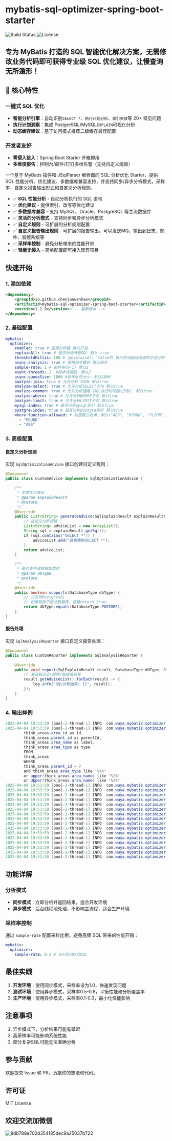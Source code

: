 # mybatis-sql-optimizer-spring-boot-starter

![Build Status](https://img.shields.io/badge/build-passing-brightgreen)
![License](https://img.shields.io/badge/license-apache2.0-blue)

专为 MyBatis 打造的 SQL 智能优化解决方案，无需修改业务代码即可获得专业级 SQL 优化建议，让慢查询无所遁形！
---

## 🌟 核心特性

### 一键式 SQL 优化

- **智能分析引擎**：自动识别`SELECT *`、`执行计划分析`、`索引失效`等 20+ 常见问题
- **执行计划洞察**：集成 PostgreSQL/MySQL`EXPLAIN`可视化分析
- **动态缓存建议**：基于访问模式推荐二级缓存最佳配置

### 开发者友好

- **零侵入接入**：Spring Boot Starter 开箱即用
- **多维度报告**：控制台/邮件/钉钉多维告警（支持自定义阈值）

一个基于 MyBatis 插件和 JSqlParser 解析器的 SQL 分析优化 Starter，提供 SQL 性能分析、优化建议、多数据库兼容支持，并支持同步/异步分析模式，采样率，自定义报告输出形式和自定义分析规则。

- ✅ **SQL 性能分析** - 自动分析执行的 SQL 语句
- ✅ **优化建议** - 提供索引、改写等优化建议
- ✅ **多数据库兼容** - 支持 MySQL、Oracle、PostgreSQL 等主流数据库
- ✅ **灵活的分析模式** - 支持同步和异步分析模式
- ✅ **自定义规则** - 可扩展的分析规则配置
- ✅ **自定义报告输出规则** - 可扩展的报告输出。可以发送MQ，输出到日志、邮件、监控系统等
- ✅ **采样率控制** - 避免分析带来的性能开销
- ✅ **轻量无侵入** - 简单配置即可接入现有项目

## 快速开始

### 1. 添加依赖

```xml
<dependency>
    <groupId>io.github.chenjunwenhao</groupId>
    <artifactId>mybatis-sql-optimizer-spring-boot-starter</artifactId>
    <version>1.2.9</version><!-- 最新版本 -->
</dependency>
```

### 2. 基础配置

```yaml
mybatis:
  optimizer:
    enabled: true # 启用分析器 默认开启
    explainAll: true # 是否分析所有SQL 默认 true
    thresholdMillis: 100 # 当explainAll：false时 执行时间超过阈值的才会分析 默认100ms
    async-analysis: true # 使用异步模式 默认同步
    sample-rate: 1 # 采样率(0-1) 默认1
    async-threads: 2  #异步线程数，默认2
    async-queueSize: 1000 #异步队列大小，默认1000
    analyze-join: true # 允许分析 JOIN 默认true
    analyze-select: true # 允许分析SELECT子句 默认true
    analyze-common: true # 允许分析通用（SQL执行时间超过5秒） 默认true
    analyze-where: true # 允许分析WHERE子句 默认true
    analyze-limit: true # 允许分析LIMIT子句 默认true
    mysql-index: true # 是否分析mysql索引 默认true
    postgre-index: true # 是否分析postgre索引 默认true
    where-function-allowed: # 列函数白名单。默认("ABS", "ROUND", "FLOOR", "CEILING", "COALESCE", "NULLIF")
      - "ROUND"
      - "ABS"
```

### 3. 高级配置
#### 自定义分析规则

实现 `SqlOptimizationAdvice` 接口创建自定义规则：

```java
@Component
public class CustomAdvice implements SqlOptimizationAdvice {

    /**
     * 生成优化建议
     * @param explainResult
     * @return
     */
    @Override
    public List<String> generateAdvice(SqlExplainResult explainResult) {
        // 自定义分析逻辑
        List<String> adviceList = new ArrayList();
        String sql = explainResult.getSql();
        if (sql.contains("SELECT *")) {
            adviceList.add("避免使用SELECT *");
        }
        return adviceList;
    }

    /**
     * 是否支持该数据库类型
     * @param dbType
     * @return
     */
    @Override
    public boolean supports(DatabaseType dbType) {
        // 只支持PostgreSQL
        // 如果规则不区分数据库，直接return true;
        return dbType.equals(DatabaseType.POSTGRE);
    }
}
```

#### 报告处理

实现 `SqlAnalysisReporter` 接口自定义报告处理：

```java
@Component
public class CustomReporter implements SqlAnalysisReporter {
    
    @Override
    public void report(SqlExplainResult result, DatabaseType dbType, String id) {
        // 发送到日志/邮件/监控系统等
        result.getAdviceList().forEach(result -> {
            log.info("SQL分析结果: {}", result);
        });
    }
}
```

###  4. 输出样例
```java
2025-04-04 19:53:59 [pool-2-thread-1] INFO  com.wuya.mybatis.optimizer.report.DefaultAnalysisReporter -===== SQL分析报告 [MySQL:com.faq.mapper.DictDao.getCity] =====
2025-04-04 19:53:59 [pool-2-thread-1] INFO  com.wuya.mybatis.optimizer.report.DefaultAnalysisReporter -SQL: SELECT
        think_areas.area_id as id,
        think_areas.parent_id as parentId,
        think_areas.area_name as label,
        think_areas.area_type as type
        FROM
        think_areas
        WHERE
        think_areas.parent_id = ?
        and think_areas.area_type like '%1%'
        or upper(think_areas.area_name) like '%2%'
        or Upper(think_areas.area_name) like '%2%'
2025-04-04 19:53:59 [pool-2-thread-1] INFO  com.wuya.mybatis.optimizer.report.DefaultAnalysisReporter -执行时间: 625ms
2025-04-04 19:53:59 [pool-2-thread-1] INFO  com.wuya.mybatis.optimizer.report.DefaultAnalysisReporter -执行计划:
2025-04-04 19:53:59 [pool-2-thread-1] INFO  com.wuya.mybatis.optimizer.report.DefaultAnalysisReporter -  filtered: 100.0
2025-04-04 19:53:59 [pool-2-thread-1] INFO  com.wuya.mybatis.optimizer.report.DefaultAnalysisReporter -  Extra: Using where
2025-04-04 19:53:59 [pool-2-thread-1] INFO  com.wuya.mybatis.optimizer.report.DefaultAnalysisReporter -  select_type: SIMPLE
2025-04-04 19:53:59 [pool-2-thread-1] INFO  com.wuya.mybatis.optimizer.report.DefaultAnalysisReporter -  id: 1
2025-04-04 19:53:59 [pool-2-thread-1] INFO  com.wuya.mybatis.optimizer.report.DefaultAnalysisReporter -  type: ALL
2025-04-04 19:53:59 [pool-2-thread-1] INFO  com.wuya.mybatis.optimizer.report.DefaultAnalysisReporter -  rows: 3408
2025-04-04 19:53:59 [pool-2-thread-1] INFO  com.wuya.mybatis.optimizer.report.DefaultAnalysisReporter -  table: think_areas
2025-04-04 19:53:59 [pool-2-thread-1] INFO  com.wuya.mybatis.optimizer.report.DefaultAnalysisReporter -优化建议:
2025-04-04 19:53:59 [pool-2-thread-1] INFO  com.wuya.mybatis.optimizer.report.DefaultAnalysisReporter -  - 检测到全表扫描，建议为表 think_areas 添加索引
2025-04-04 19:53:59 [pool-2-thread-1] INFO  com.wuya.mybatis.optimizer.report.DefaultAnalysisReporter -  - 索引选择性不足，索引 null 过滤了100.0%数据，建议优化索引或查询条件
2025-04-04 19:53:59 [pool-2-thread-1] INFO  com.wuya.mybatis.optimizer.report.DefaultAnalysisReporter -  - LIKE条件以通配符开头，无法使用索引
2025-04-04 19:53:59 [pool-2-thread-1] INFO  com.wuya.mybatis.optimizer.report.DefaultAnalysisReporter -  - 警告: 对列 `AREA_NAME` 使用函数 `UPPER()`，可能导致索引失效。白名单函数: [ABS, FLOOR, COALESCE, CEILING, ROUND, NULLIF]
2025-04-04 19:53:59 [pool-2-thread-1] INFO  com.wuya.mybatis.optimizer.report.DefaultAnalysisReporter -  - 警告: 对列 `AREA_NAME` 使用函数 `UPPER()`，可能导致索引失效。白名单函数: [ABS, FLOOR, COALESCE, CEILING, ROUND, NULLIF]
2025-04-04 19:53:59 [pool-2-thread-1] INFO  com.wuya.mybatis.optimizer.report.DefaultAnalysisReporter -  - 全表扫描JOIN操作检测到，考虑添加适当的索
```

## 功能详解

### 分析模式

- **同步模式**：立即分析并返回结果，适合开发环境
- **异步模式**：后台线程池处理，不影响主流程，适合生产环境

### 采样率控制

通过 `sample-rate` 配置采样比例，避免高频 SQL 带来的性能开销：

```yaml
mybatis:
  optimizer:
    sample-rate: 0.3 # 只分析30%的SQL
```


## 最佳实践

1. **开发环境**：使用同步模式，采样率设为1.0，快速发现问题
2. **测试环境**：使用异步模式，采样率0.5-0.8，平衡性能和分析覆盖率
3. **生产环境**：使用异步模式，采样率0.1-0.3，最小化性能影响

## 注意事项

1. 异步模式下，分析结果可能有延迟
2. 高采样率可能影响系统性能
3. 部分复杂SQL可能无法准确分析

## 参与贡献

欢迎提交 Issue 和 PR，贡献你的想法和代码。

## 许可证

MIT License
## 欢迎交流加微信
![8db788e702d354185dec9a25037b722](https://github.com/user-attachments/assets/52cfda16-9454-4f98-b3cf-de2941eb6161)

